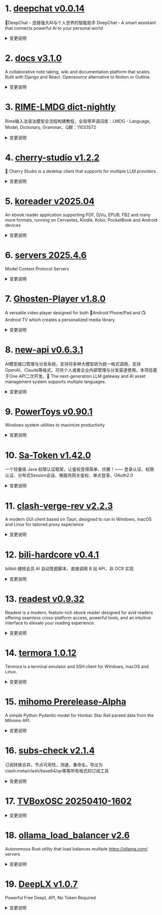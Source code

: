 
# 1. [deepchat v0.0.14](https://github.com/ThinkInAIXYZ/deepchat/releases/tag/v0.0.14)  
🐬DeepChat - 连接强大AI与个人世界的智能助手 DeepChat - A smart assistant that connects powerful AI to your personal world
<details>
<summary>变更说明</summary>

## 🚀 DeepChat 0.0.14 正式发布 | 重新定义你的 AI 对话体验！
—— 更强大，更灵活，更智能，开启高效沟通新高度 🌟

✨ 本次主要更新内容 ✨

- 替换 StreamableHTTP Transport 实现为官方实现版本，[streamableHttp.ts](https://github.com/modelcontextprotocol/typescript-sdk/blob/main/src/client/streamableHttp.ts)
- 修复了代码生成时候有概率不显示的问题
- 修复了 OpenAI o1 o3等推理模型的一系列问题
- 支持了法语
- 丰富了日志输出
......  

</details>

# 2. [docs v3.1.0](https://github.com/suitenumerique/docs/releases/tag/v3.1.0)  
A collaborative note taking, wiki and documentation platform that scales. Built with Django and React. Opensource alternative to Notion or Outline.
<details>
<summary>变更说明</summary>

## What's Changed

We can now overwrite Docs at runtime ! ✨
Some documentation about it [here](https://github.com/suitenumerique/docs/blob/main/docs/theming.md). 📜 
We provided a css example in the pull request, you can check it [here](https://github.com/suitenumerique/docs/pull/771) !

## Added

- 🚩(backend) add feature flag for the footer by @lunika 
- 🔧(backend) add view to manage footer json by @lunika 
......  

</details>

# 3. [RIME-LMDG dict-nightly](https://github.com/amzxyz/RIME-LMDG/releases/tag/dict-nightly)  
Rime输入法语法模型全流程构建教程，全局带声调词库：LMDG - Language, Model, Dictionary, Grammar。Q群：11033572
<details>
<summary>变更说明</summary>

- `cn_dicts.zip`：最新的中文词库文件。
  

</details>

# 4. [cherry-studio v1.2.2](https://github.com/CherryHQ/cherry-studio/releases/tag/v1.2.2)  
🍒 Cherry Studio is a desktop client that supports for multiple LLM providers.
<details>
<summary>变更说明</summary>

## What's Changed
* fix: fix main-window fake show up on Linux by @happyZYM in https://github.com/CherryHQ/cherry-studio/pull/4570
* fix(websearch): improve web search enablement logic by @DeJeune in https://github.com/CherryHQ/cherry-studio/pull/4576
* feat(MCP): add StreamableHTTPClientTransport and update server type h… by @vaayne in https://github.com/CherryHQ/cherry-studio/pull/4554
* feat(AssistantsTab): add sorting functionality by Pinyin and update translations by @Harris-H in https://github.com/CherryHQ/cherry-studio/pull/4507
* feat(mcp): support MCP by prompt by @vaayne in https://github.com/CherryHQ/cherry-studio/pull/4476
* fix: missing ExportMenuOptions in persist leads to useSelector re-render a lot by @0xfullex in https://github.com/CherryHQ/cherry-studio/pull/4593
* fix: 解决聊天页面图片复制失败的问题和点击编辑回复的时候，不显示图片url的问题 by @magicdmer in https://github.com/CherryHQ/cherry-studio/pull/4496
* feat: Optimize QuickPanel by @teojs in https://github.com/CherryHQ/cherry-studio/pull/4604
* fix: [mac] lower window level not to cover pinyin input method by @0xfullex in https://github.com/CherryHQ/cherry-studio/pull/4612
......  

</details>

# 5. [koreader v2025.04](https://github.com/koreader/koreader/releases/tag/v2025.04)  
An ebook reader application supporting PDF, DjVu, EPUB, FB2 and many more formats, running on Cervantes, Kindle, Kobo, PocketBook and Android devices
<details>
<summary>变更说明</summary>

![full-moon](https://github.com/user-attachments/assets/4f5ab8e5-7dea-407a-9916-e9ed795e0197)

The [user guide](http://koreader.rocks/user_guide/) received a big update, full changelog [here](https://github.com/koreader/koreader/issues/11147#issuecomment-2751264200).

Dictionaries with images now automatically take the `res` folder as their point of departure (). This means you'll have to adjust your dictionary content scripts. If you're lucky you can simply delete them.

Various changes in plugins:

 -  `exporter` plugin drops support for memos and flomo. You can install them from https://github.com/koreader/contrib if they work for you as is but they won't receive support here.
 - `autofrontlight` plugin was removed.
......  

</details>

# 6. [servers 2025.4.6](https://github.com/modelcontextprotocol/servers/releases/tag/2025.4.6)  
Model Context Protocol Servers
<details>
<summary>变更说明</summary>

## Release : v2025.4.6
#
## Updated packages
- @modelcontextprotocol/server-github@2025.4.6
- @modelcontextprotocol/server-redis@2025.4.6
- @modelcontextprotocol/server-gitlab@2025.4.6
- @modelcontextprotocol/server-puppeteer@2025.4.6
- mcp-server-fetch@2025.4.6
  

</details>

# 7. [Ghosten-Player v1.8.0](https://github.com/GhostenEditor/Ghosten-Player/releases/tag/v1.8.0)  
A versatile video player designed for both 📱Android Phone/Pad and 📺Android TV which creates a personalized media library.
<details>
<summary>变更说明</summary>

## 🎉 New Feature

1. 支持Jellyfin  
2. 增加默认全屏选项 
    设置➡️其他设置➡️自动横屏播放
3. 增加字幕样式设置
![Screenshot_20250408_130914](https://github.com/user-attachments/assets/19934945-94d5-4397-b90f-3d80574040a0)
4. IPTV增加EPG功能，需要m3u文件提供EPG的链接
![Screenshot_20250408_131425](https://github.com/user-attachments/assets/f9848ac5-3d0f-4932-a96e-69d9d85f54b4)
5. 增加搜索功能
......  

</details>

# 8. [new-api v0.6.3.1](https://github.com/QuantumNous/new-api/releases/tag/v0.6.3.1)  
AI模型接口管理与分发系统，支持将多种大模型转为统一格式调用，支持OpenAI、Claude等格式，可供个人或者企业内部管理与分发渠道使用，本项目基于One API二次开发。🍥 The next-generation LLM gateway and AI asset management system supports multiple languages.
<details>
<summary>变更说明</summary>

**Full Changelog**: https://github.com/QuantumNous/new-api/compare/v0.6.3.0...v0.6.3.1  

</details>

# 9. [PowerToys v0.90.1](https://github.com/microsoft/PowerToys/releases/tag/v0.90.1)  
Windows system utilities to maximize productivity
<details>
<summary>变更说明</summary>

This is a patch release to fix issues in v0.90.1 we deemed important for stability based on incoming rates. See [v0.90.0](https://github.com/microsoft/PowerToys/releases/tag/v0.90.0) for full release notes.

## Installer Hashes

[ptUserX64]: https://github.com/microsoft/PowerToys/releases/download/v0.90.1/PowerToysUserSetup-0.90.1-x64.exe 
[ptUserArm64]: https://github.com/microsoft/PowerToys/releases/download/v0.90.1/PowerToysUserSetup-0.90.1-arm64.exe 
[ptMachineX64]: https://github.com/microsoft/PowerToys/releases/download/v0.90.1/PowerToysSetup-0.90.1-x64.exe 
[ptMachineArm64]: https://github.com/microsoft/PowerToys/releases/download/v0.90.1/PowerToysSetup-0.90.1-arm64.exe
 
|  Description   | Filename | sha256 hash |
......  

</details>

# 10. [Sa-Token v1.42.0](https://github.com/dromara/Sa-Token/releases/tag/v1.42.0)  
一个轻量级 Java 权限认证框架，让鉴权变得简单、优雅！—— 登录认证、权限认证、分布式Session会话、微服务网关鉴权、单点登录、OAuth2.0
<details>
<summary>变更说明</summary>

- core: 
	- 新增: 新增 `API Key` 模块。   **[重要]**
	- 新增: 新增 `TOTP` 实现。   **[重要]**
	- 重构：重构 `TempToken` 模块，新增 value 反查 token 机制。   **[重要]**
	- 升级: 重构升级 `SaTokenContext` 上下文读写策略。   **[重要]**
	- 新增: 新增 Mock 上下文模块。   **[重要]**
	- 删除: 删除二级上下文模块。
	- 新增: 新增异步场景使用 demo。   **[重要]**
	- 新增: 新增 `Base32` 编码工具类。
	- 新增：新增 `CORS` 跨域策略处理函数，提供不同架构下统一的跨域处理方案。
......  

</details>

# 11. [clash-verge-rev v2.2.3](https://github.com/clash-verge-rev/clash-verge-rev/releases/tag/v2.2.3)  
A modern GUI client based on Tauri, designed to run in Windows, macOS and Linux for tailored proxy experience
<details>
<summary>变更说明</summary>

## v2.2.3

| Dark                             | Light                             |
| -------------------------------- | --------------------------------- |
| ![预览](./docs/preview_dark.png) | ![预览](./docs/preview_light.png) |

#### 已知问题
 - 仅在Ubuntu 22.04/24.04，Fedora 41 **Gnome桌面环境** 做过简单测试，不保证其他其他Linux发行版可用，将在未来做进一步适配和调优
 - MacOS 自定义图标与速率显示推荐图标尺寸为 256x256。其他尺寸（可能）会导致不正常图标和速率间隙
 - MacOS 下 墙贴主要为浅色，Tray 图标深色时图标闪烁；彩色 Tray 速率颜色淡
......  

</details>

# 12. [bili-hardcore v0.4.1](https://github.com/Karben233/bili-hardcore/releases/tag/v0.4.1)  
bilibili 硬核会员 AI 自动答题脚本，直接调用 B 站 API，非 OCR 实现
<details>
<summary>变更说明</summary>

- 程序报错后不再退出
- 增加更多提示性的日志  

</details>

# 13. [readest v0.9.32](https://github.com/readest/readest/releases/tag/v0.9.32)  
Readest is a modern, feature-rich ebook reader designed for avid readers offering seamless cross-platform access, powerful tools, and an intuitive interface to elevate your reading experience.
<details>
<summary>变更说明</summary>

## Release Highlight
* No more resetting of font size and color when you apply custom book styles
* The underline and squiggly highlight decorations have been adjusted to sit neatly between text lines
* With more font options available, the font menu is no longer forced in-line
* LXGW WenKai TC is now part of our CJK font list

## What's Changed
* fix: don't reset all font-size and font color when override book style by @chrox in https://github.com/readest/readest/pull/842
* fix: position the underline and squiggly highlight decoration at the middle between text lines by @chrox in https://github.com/readest/readest/pull/845
* fix: don't inline the font menu if more options are available by @chrox in https://github.com/readest/readest/pull/846
......  

</details>

# 14. [termora 1.0.12](https://github.com/TermoraDev/termora/releases/tag/1.0.12)  
Termora is a terminal emulator and SSH client for Windows, macOS and Linux.
<details>
<summary>变更说明</summary>

### New features/Updates

- Improve sync ()
- Support automatic sync ()
- Support X11 forwarding ()
- SSH support `ssh-agent` ()
- Support to set transparency ()
- Windows supports system tray ()
- Authentication support fallback ()
- SFTP file exists and prompts to overwrite ()
......  

</details>

# 15. [mihomo Prerelease-Alpha](https://github.com/MetaCubeX/mihomo/releases/tag/Prerelease-Alpha)  
A simple Python Pydantic model for Honkai: Star Rail parsed data from the Mihomo API.
<details>
<summary>变更说明</summary>

Release created at  Fri Apr 11 09:28:32 CST 2025
Synchronize Alpha branch code updates, keeping only the latest version
<br>
[我应该下载哪个文件? / Which file should I download?](https://github.com/MetaCubeX/mihomo/wiki/FAQ)
[二进制文件筛选 / Binary file selector](https://metacubex.github.io/Meta-Docs/startup/#_1)
[查看文档 / Docs](https://metacubex.github.io/Meta-Docs/)
  

</details>

# 16. [subs-check v2.1.4](https://github.com/beck-8/subs-check/releases/tag/v2.1.4)  
订阅转换合并，节点可用性，测速，重命名，导出为clash.meta/clash/base64/qx等等所有格式的订阅工具
<details>
<summary>变更说明</summary>

## Changelog
* 0842ecf81f0c6f206c0accc5797e5e541ae53903 feat: add crontab
* 4d552666b5d2dc0daf54152fbf8658039284e615 op: 增加sub-store body 限制
* fdafb2b6f87712f84a09639cbd72dde82ddf580e qu ni ya de AI
* d41a7b910f06d60acf4d1b5b5a179ed756daebaf update ACL4SSR_Online_Full.yaml.

  

</details>

# 17. [TVBoxOSC 20250410-1602](https://github.com/o0HalfLife0o/TVBoxOSC/releases/tag/20250410-1602)  

<details>
<summary>变更说明</summary>

Credit: [q215613905](https://github.com/q215613905/TVBoxOS)
Commit: 11e76688d29ae3c127730bc1fc333fc703bb34e8
Changelog:
```
fix bug
fix首页站点缓存
fix上次提交引发的TV端筛选bug

```
  

</details>

# 18. [ollama_load_balancer v2.6](https://github.com/Jerry-Terrasse/ollama_load_balancer/releases/tag/v2.6)  
Autonomous Rust utility that load balances multiple https://ollama.com/ servers
<details>
<summary>变更说明</summary>

This is the first release of `ollama_load_balancer` :rocket: :rocket: :rocket: 

## CHANGELOG

### 2.6

- feat: refactor timeout and performance mechanism, small requests are faster
- chore: add own README version
- chore: add TODO list
- chore: add release workflow with GitHub actions
......  

</details>

# 19. [DeepLX v1.0.7](https://github.com/OwO-Network/DeepLX/releases/tag/v1.0.7)  
Powerful Free DeepL API, No Token Required
<details>
<summary>变更说明</summary>

## What's Changed
* chore(deps): bump golang.org/x/net from 0.33.0 to 0.36.0 by @dependabot in https://github.com/OwO-Network/DeepLX/pull/181
* refactor: make service exportable by @xjasonlyu in https://github.com/OwO-Network/DeepLX/pull/183

## New Contributors
* @xjasonlyu made their first contribution in https://github.com/OwO-Network/DeepLX/pull/183

**Full Changelog**: https://github.com/OwO-Network/DeepLX/compare/v1.0.6...v1.0.7  

</details>

